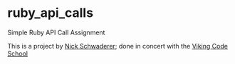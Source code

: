 # ruby_api_calls
Simple Ruby API Call Assignment

This is a project by [Nick Schwaderer](https://github.com/schwad);
done in concert with the [Viking Code School](https://www.vikingcodeschool.com)